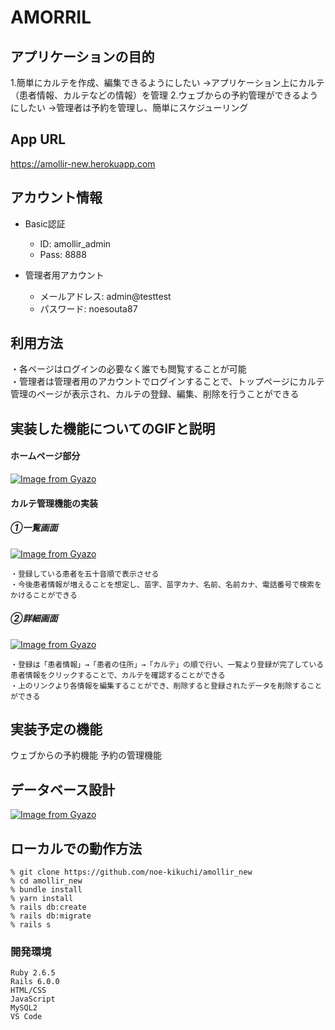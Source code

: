 # AMORRIL

## アプリケーションの目的
  1.簡単にカルテを作成、編集できるようにしたい
      →アプリケーション上にカルテ（患者情報、カルテなどの情報）を管理
  2.ウェブからの予約管理ができるようにしたい
      →管理者は予約を管理し、簡単にスケジューリング

## App URL
  https://amollir-new.herokuapp.com

## アカウント情報
  * Basic認証  
    * ID: amollir_admin  
    * Pass: 8888  

  * 管理者用アカウント  
    * メールアドレス: admin@testtest  
    * パスワード: noesouta87  


## 利用方法
  ・各ページはログインの必要なく誰でも閲覧することが可能  
  ・管理者は管理者用のアカウントでログインすることで、トップページにカルテ管理のページが表示され、カルテの登録、編集、削除を行うことができる

## 実装した機能についてのGIFと説明
  #### ホームページ部分  

  [![Image from Gyazo](https://i.gyazo.com/3fe85d5633c0f8ced6c2f0f73bbee85f.gif)](https://gyazo.com/3fe85d5633c0f8ced6c2f0f73bbee85f)

  #### カルテ管理機能の実装
   ##### ①一覧画面
  [![Image from Gyazo](https://i.gyazo.com/9a622fdc0000ce9207598466b3509570.png)](https://gyazo.com/9a622fdc0000ce9207598466b3509570)  


    ・登録している患者を五十音順で表示させる  
    ・今後患者情報が増えることを想定し、苗字、苗字カナ、名前、名前カナ、電話番号で検索をかけることができる

   ##### ②詳細画面
  [![Image from Gyazo](https://i.gyazo.com/7ada3c49c6ec2aaadbddd1953d11c005.png)](https://gyazo.com/7ada3c49c6ec2aaadbddd1953d11c005)  


    ・登録は「患者情報」→「患者の住所」→「カルテ」の順で行い、一覧より登録が完了している患者情報をクリックすることで、カルテを確認することができる
    ・上のリンクより各情報を編集することができ、削除すると登録されたデータを削除することができる


## 実装予定の機能
  ウェブからの予約機能
  予約の管理機能

## データベース設計
  [![Image from Gyazo](https://i.gyazo.com/b4aaadff508d9e64acb54c942f1fff07.png)](https://gyazo.com/b4aaadff508d9e64acb54c942f1fff07)

## ローカルでの動作方法

    % git clone https://github.com/noe-kikuchi/amollir_new
    % cd amollir_new
    % bundle install
    % yarn install
    % rails db:create
    % rails db:migrate
    % rails s
  
  ### 開発環境
    Ruby 2.6.5
    Rails 6.0.0
    HTML/CSS
    JavaScript
    MySQL2
    VS Code

